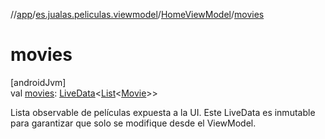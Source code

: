 //[app](../../../index.md)/[es.jualas.peliculas.viewmodel](../index.md)/[HomeViewModel](index.md)/[movies](movies.md)

# movies

[androidJvm]\
val [movies](movies.md): [LiveData](https://developer.android.com/reference/kotlin/androidx/lifecycle/LiveData.html)&lt;[List](https://kotlinlang.org/api/latest/jvm/stdlib/kotlin-stdlib/kotlin.collections/-list/index.html)&lt;[Movie](../../es.jualas.peliculas.data.model/-movie/index.md)&gt;&gt;

Lista observable de películas expuesta a la UI. Este LiveData es inmutable para garantizar que solo se modifique desde el ViewModel.
